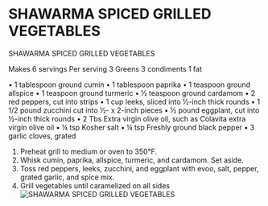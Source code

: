 # SHAWARMA SPICED GRILLED VEGETABLES

SHAWARMA SPICED GRILLED VEGETABLES

Makes 6 servings
Per serving
3 Greens
3 condiments
1 fat

• 1 tablespoon ground cumin
• 1 tablespoon paprika
• 1 teaspoon ground allspice
• 1 teaspoon ground turmeric
• ½ teaspoon ground cardamom
• 2 red peppers, cut into strips
• 1 cup leeks, sliced into ½-inch thick rounds
• 1 1/2 pound zucchini cut into ½- x 2-inch pieces
• ½ pound eggplant, cut into ½-inch thick rounds
• 2 Tbs Extra virgin olive oil, such as Colavita extra virgin olive oil
• ¼ tsp Kosher salt
• ¼ tsp Freshly ground black pepper
• 3 garlic cloves, grated

1. Preheat grill to medium or oven to 350°F.
2. Whisk cumin, paprika, allspice, turmeric, and cardamom. Set aside.
3. Toss red peppers, leeks, zucchini, and eggplant with evoo, salt, pepper, grated garlic, and spice mix.
4. Grill vegetables until caramelized on all sides
![SHAWARMA SPICED GRILLED VEGETABLES](./SHAWARMA%20SPICED%20GRILLED%20VEGETABLES.png)

